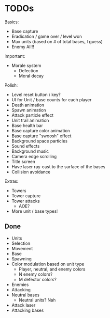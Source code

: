 # TODOs

Basics:
- Base capture
- Eradication / game over / level won
- Max units (based on # of total bases, I guess)
- Enemy AI!!!

Important:
- Morale system
  - Defection
  - Moral decay

Polish:
- Level reset button / key?
- UI for Unit / base counts for each player
- Death animation
- Spawn animation
- Attack particle effect
- Unit trail animation
- Base health bar
- Base capture color animation
- Base capture "swoosh" effect
- Background space particles
- Sound effects
- Background music
- Camera edge scrolling
- Title screen
- Have laser ray-cast to the surface of the bases
- Collision avoidance

Extras:
- Towers
- Tower capture
- Tower attacks
  - AOE?
- More unit / base types!

## Done

- Units
- Selection
- Movement
- Base
- Spawning
- Color modulation based on unit type
  - Player, neutral, and enemy colors
  - N enemy colors?
  - M defector colors?
- Enemies
- Attacking
- Neutral bases
  - Neutral units? Nah
- Attack laser
- Attacking bases
